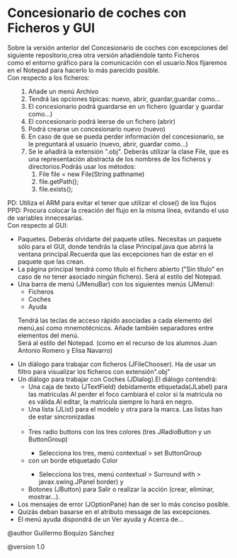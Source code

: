 <h1>Concesionario de coches con Ficheros y GUI</h1>
Sobre la versión anterior del Concesionario de coches con excepciones del siguiente repositorio,crea otra versión 
añadiéndole tanto Ficheros<br/ > como el entorno gráfico para la comunicación con el usuario.Nos fijaremos en el Notepad para hacerlo lo más parecido posible.<br/ >
Con respecto a los ficheros:
<ul>
	<ol>
		<li>Añade un menú Archivo</li>
		<li>Tendrá las opciones típicas: nuevo, abrir, guardar,guardar como...</li>
		<li>El concesionario podrá guardarse en un fichero (guardar y guardar como...)</li>
		<li>El concesionario podrá leerse de un fichero (abrir)</li>
		<li>Podrá crearse un concesionario nuevo (nuevo)
		<li>En caso de que se pueda perder información del concesionario, se le
			preguntará al usuario (nuevo, abrir, guardar como...)</li>
		<li>Se le añadirá la extensión ".obj". Deberás utilizar la clase File, que es
			una representación abstracta de los nombres de los ficheros y<br/ >
			directorios.Podrás usar los métodos:
			<ol>
			 	<li>File file = new File(String pathname)</li>
				<li>file.getPath();</li>
				<li>file.exists();</li>
			</ol>
		</li>
	</ol>
</ul>	
PD: Utiliza el ARM para evitar el tener que utilizar el close() de los flujos<br />
PPD: Procura colocar la creación del flujo en la misma línea, evitando el uso de variables innecesarias.<br />
Con respecto al GUI:
<ul>
	<li>Paquetes. Deberás olvidarte del paquete utiles. Necesitas un paquete sólo para el GUI, 
		donde tendrás la clase Principal.java que abrirá la ventana principal.Recuerda que las excepciones han de estar en el 		paquete que las crean.</li>
	<li>La página principal tendrá como título el fichero abierto ("Sin título" en caso de no tener asociado ningún fichero). 
	Será al estilo del Notepad.</li>
	<li>Una barra de menú (JMenuBar) con los siguientes menús (JMenu):
		<ul>
			<li>Ficheros</li>
			<li>Coches</li>
			<li>Ayuda</li>
		</ul>
		<p>Tendrá las teclas de acceso rápido asociadas a cada elemento del menú,así como mnemotécnicos.
		Añade también separadores entre elementos del menú.<br />
		Será al estilo del Notepad. (como en el recurso de los alumnos Juan Antonio Romero y Elisa Navarro)</p>
	</li>
	<li>Un diálogo para trabajar con ficheros (JFileChooser). Ha de usar un filtro para visualizar los ficheros con 	extensión".obj"</li>
	<li>Un diálogo para trabajar con Coches (JDialog).El diálogo contendrá:
		<ul>
			<li>Una caja de texto (JTextField) debidamente etiquetada(JLabel) para las matrículas Al perder el foco cambiará el 				color si la matrícula no es válida.Al editar, la matrícula siempre lo hará en negro.</li>
			<li>Una lista (JList) para el modelo y otra para la marca. Las listas han de estar sincronizadas</li>.
			<li>Tres radio buttons con los tres colores (tres JRadioButton y un ButtonGroup)</li>
				<ul>
					<li>Selecciona los tres, menú contextual > set ButtonGroup</li>
				</ul>
			<li>con un borde etiquetado Color</li>
				<ul>
 					<li>Selecciona los tres, menú contextual > Surround with > javax.swing.JPanel border) y </li>
 				</ul>
 			<li>Botones (JButton) para Salir o realizar la acción (crear, eliminar, mostrar...).</li>
 		</ul>
	<li>Los mensajes de error (JOptionPane) han de ser lo más conciso posible.</li>
	<li>Quizás deban basarse en el atributo message de las excepciones.</li>
	<li>El menú ayuda dispondrá de un Ver ayuda y Acerca de...</li>
</ul>
@author Guillermo Boquizo Sánchez<p>
@version 1.0